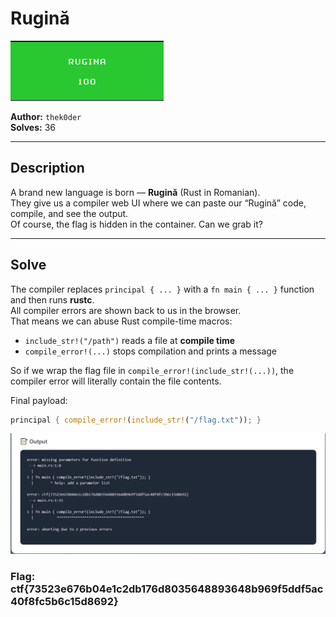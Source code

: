 # Rugină

![Proof](proof.png)

**Author:** `thek0der`  
**Solves:** 36

---

## Description

A brand new language is born — **Rugină** (Rust in Romanian).  
They give us a compiler web UI where we can paste our “Rugină” code, compile, and see the output.  
Of course, the flag is hidden in the container. Can we grab it?

---

## Solve

The compiler replaces `principal { ... }` with a `fn main { ... }` function and then runs **rustc**.  
All compiler errors are shown back to us in the browser.  
That means we can abuse Rust compile-time macros:

- `include_str!("/path")` reads a file at **compile time**  
- `compile_error!(...)` stops compilation and prints a message

So if we wrap the flag file in `compile_error!(include_str!(...))`, the compiler error will literally contain the file contents.

Final payload:

```rust
principal { compile_error!(include_str!("/flag.txt")); }
```
![flag](flag.png)

### Flag: ctf{73523e676b04e1c2db176d8035648893648b969f5ddf5ac40f8fc5b6c15d8692}